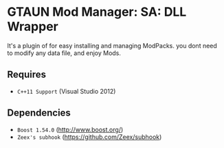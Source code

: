 GTAUN Mod Manager: SA: DLL Wrapper
===============
It's a plugin of for easy installing and managing ModPacks.
you dont need to modify any data file, and enjoy Mods.

Requires
-----------------
* `C++11 Support` (Visual Studio 2012)

Dependencies
-----------------
* `Boost 1.54.0` (http://www.boost.org/)
* `Zeex's subhook` (https://github.com/Zeex/subhook)

